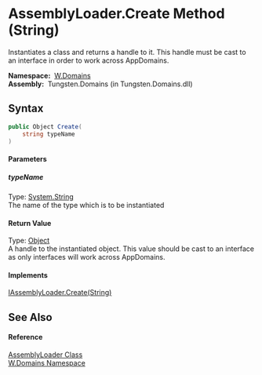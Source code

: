 AssemblyLoader.Create Method (String)
=====================================
  Instantiates a class and returns a handle to it. This handle must be cast to an interface in order to work across AppDomains.

  **Namespace:**  [W.Domains][1]  
  **Assembly:**  Tungsten.Domains (in Tungsten.Domains.dll)

Syntax
------

```csharp
public Object Create(
	string typeName
)
```

#### Parameters

##### *typeName*
Type: [System.String][2]  
The name of the type which is to be instantiated

#### Return Value
Type: [Object][3]  
A handle to the instantiated object. This value should be cast to an interface as only interfaces will work across AppDomains.
#### Implements
[IAssemblyLoader.Create(String)][4]  


See Also
--------

#### Reference
[AssemblyLoader Class][5]  
[W.Domains Namespace][1]  

[1]: ../README.md
[2]: http://msdn.microsoft.com/en-us/library/s1wwdcbf
[3]: http://msdn.microsoft.com/en-us/library/e5kfa45b
[4]: ../IAssemblyLoader/Create.md
[5]: README.md
[6]: ../../_icons/Help.png